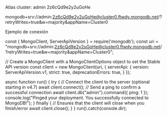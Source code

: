 Atlas cluster: admin 2z6cQd9e2y2uGoHe

mongodb+srv://admin:2z6cQd9e2y2uGoHe@cluster0.ftwdy.mongodb.net/?retryWrites=true&w=majority&appName=Cluster0


Ejemplo de conexión

const { MongoClient, ServerApiVersion } = require('mongodb');
const uri = "mongodb+srv://admin:2z6cQd9e2y2uGoHe@cluster0.ftwdy.mongodb.net/?retryWrites=true&w=majority&appName=Cluster0";

// Create a MongoClient with a MongoClientOptions object to set the Stable API version
const client = new MongoClient(uri, {
  serverApi: {
    version: ServerApiVersion.v1,
    strict: true,
    deprecationErrors: true,
  }
});

async function run() {
  try {
    // Connect the client to the server	(optional starting in v4.7)
    await client.connect();
    // Send a ping to confirm a successful connection
    await client.db("admin").command({ ping: 1 });
    console.log("Pinged your deployment. You successfully connected to MongoDB!");
  } finally {
    // Ensures that the client will close when you finish/error
    await client.close();
  }
}
run().catch(console.dir);
